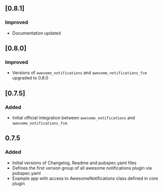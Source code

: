 ## [0.8.1]
### Improved
* Documentation updated 

## [0.8.0]
### Improved
* Versions of `awesome_notifications` and `awesome_notifications_fcm` upgraded to 0.8.0

## [0.7.5]
### Added
* Initial official integration between `awesome_notifications` and `awesome_notifications_fcm`.

## 0.7.5
### Added
* Initial versions of Changelog, Readme and pubspec.yaml files
* Defines the first version group of all awesome notifications plugin via pubspec.yaml
* Example app with access to AwesomeNotifications class defined in core plugin
